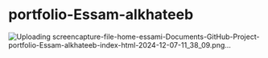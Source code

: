 ﻿# portfolio-Essam-alkhateeb
 ![Uploading screencapture-file-home-essami-Documents-GitHub-Project-portfolio-Essam-alkhateeb-index-html-2024-12-07-11_38_09.png…]()
